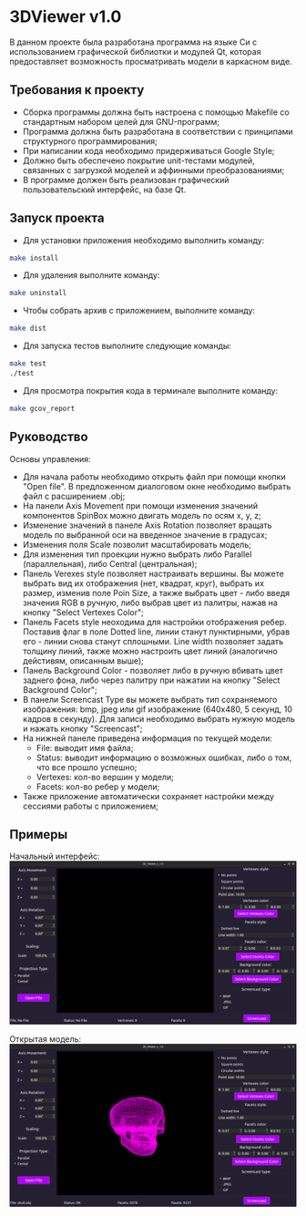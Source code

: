 # 3DViewer v1.0

В данном проекте была разработана программа на языке Си с использованием графической библиотки и модулей Qt, которая предоставляет возможность просматривать модели в каркасном виде.

## Требования к проекту

- Сборка программы должна быть настроена с помощью Makefile со стандартным набором целей для GNU-программ;
- Программа должна быть разработана в соответствии с принципами структурного программирования;
- При написании кода необходимо придерживаться Google Style;
- Должно быть обеспечено покрытие unit-тестами модулей, связанных с загрузкой моделей и аффинными преобразованиями;
- В программе должен быть реализован графический пользовательский интерфейс, на базе Qt.


## Запуск проекта

- Для установки приложения необходимо выполнить команду:
```bash
make install
```
- Для удаления выполните команду:
```bash
make uninstall
```
- Чтобы собрать архив с приложением, выполните команду:
```bash
make dist
```
- Для запуска тестов выполните следующие команды:
```bash
make test
./test
```
- Для просмотра покрытия кода в терминале выполните команду:
```bash
make gcov_report
```


## Руководство

Основы управления:
- Для начала работы необходимо открыть файл при помощи кнопки "Open file". В предложенном диалоговом окне необходимо выбрать файл с расширением .obj;
- На панели Axis Movement при помощи изменения значений компонентов SpinBox можно двигать модель по осям x, y, z;
- Изменение значений в панеле Axis Rotation позволяет вращать модель по выбранной оси на введенное значение в градусах;
- Изменения поля Scale позволит масштабировать модель;
- Для изменения тип проекции нужно выбрать либо Parallel (параллельная), либо Central (центральная);
- Панель Verexes style позволяет настраивать вершины. Вы можете выбрать вид их отображения (нет, квадрат, круг), выбрать их размер, изменив поле Poin Size, а также выбрать цвет - либо введя значения RGB в ручную, либо выбрав цвет из палитры, нажав на кнопку "Select Vertexes Color";
- Панель Facets style неоходима для настройки отображения ребер. Поставив флаг в поле Dotted line, линии станут пунктирными, убрав его - линии снова станут сплошными. Line width позволяет задать толщину линий, также можно настроить цвет линий (аналогично дейстивям, описанным выше);
- Панель Background Color - позволяет либо в ручную вбивать цвет заднего фона, либо через палитру при нажатии на кнопку "Select Background Color";
- В панели Screencast Type вы можете выбрать тип сохраняемого изображения: bmp, jpeg или gif изображение (640x480, 5 секунд, 10 кадров в секунду). Для записи необходимо выбрать нужную модель и нажать кнопку "Screencast";
- На нижней панеле приведена информация по текущей модели: 
    - File: выводит имя файла;
    - Status: выводит информацию о возможных ошибках, либо о том, что все прошло успешно;
    - Vertexes: кол-во вершин у модели;
    - Facets: кол-во ребер у модели;
- Также приложение автоматически сохраняет настройки между сессиями работы с приложением; 

## Примеры

Начальный интерфейс:
![Interface:](misc/first_img_interface.png)

Открытая модель:
![Example:](misc/second_img_interface.png)
